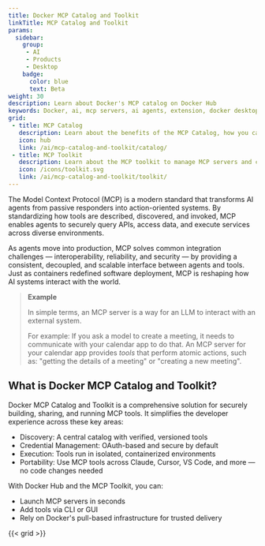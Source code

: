 ```yaml
---
title: Docker MCP Catalog and Toolkit
linkTitle: MCP Catalog and Toolkit
params:
  sidebar:
    group:
     - AI
     - Products
     - Desktop
    badge:
      color: blue
      text: Beta
weight: 30
description: Learn about Docker's MCP catalog on Docker Hub
keywords: Docker, ai, mcp servers, ai agents, extension, docker desktop, llm, docker hub
grid:
 - title: MCP Catalog
   description: Learn about the benefits of the MCP Catalog, how you can use it, and how you can contribute
   icon: hub
   link: /ai/mcp-catalog-and-toolkit/catalog/
 - title: MCP Toolkit
   description: Learn about the MCP toolkit to manage MCP servers and clients
   icon: /icons/toolkit.svg
   link: /ai/mcp-catalog-and-toolkit/toolkit/
---
```


The Model Context Protocol (MCP) is a modern standard that transforms AI agents from passive responders into action-oriented systems. By standardizing how tools are described, discovered, and invoked, MCP enables agents to securely query APIs, access data, and execute services across diverse environments.

As agents move into production, MCP solves common integration challenges — interoperability, reliability, and security — by providing a consistent, decoupled, and scalable interface between agents and tools. Just as containers redefined software deployment, MCP is reshaping how AI systems interact with the world.

> **Example**
> 
> In simple terms, an MCP server is a way for an LLM to interact with an external system.
> 
> For example:
> If you ask a model to create a meeting, it needs to communicate with your calendar app to do that.
> An MCP server for your calendar app provides _tools_ that perform atomic actions, such as:
> "getting the details of a meeting" or "creating a new meeting".

## What is Docker MCP Catalog and Toolkit?

Docker MCP Catalog and Toolkit is a comprehensive solution for securely building, sharing, and running MCP tools. It simplifies the developer experience across these key areas:

- Discovery: A central catalog with verified, versioned tools
- Credential Management: OAuth-based and secure by default
- Execution: Tools run in isolated, containerized environments
- Portability: Use MCP tools across Claude, Cursor, VS Code, and more — no code changes needed

With Docker Hub and the MCP Toolkit, you can:

- Launch MCP servers in seconds
- Add tools via CLI or GUI
- Rely on Docker's pull-based infrastructure for trusted delivery

{{< grid >}}
